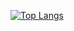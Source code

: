 [![Top Langs](https://github-readme-stats.vercel.app/api/top-langs/?username=noritama73
)](https://github.com/anuraghazra/github-readme-stats)

